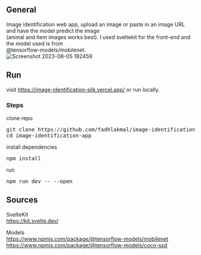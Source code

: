 ## General
Image identification web app, upload an image or paste in an image URL and have the model predict the image <br>(animal and item images works best). 
I used sveltekit for the front-end and the model used is from <br>@tensorflow-models/mobilenet.<br>
![Screenshot 2023-08-05 182459](https://github.com/fadhlakmal/image-classification-app/assets/120249194/36c40ef9-a2e2-4b94-883f-1175d05bff68)

## Run
visit https://image-identification-silk.vercel.app/
or run locally. <br>
### Steps
clone repo
<pre>
git clone https://github.com/fadhlakmal/image-identification-app.git
cd image-identification-app
</pre>
install dependencies
<pre>
npm install
</pre>
run
<pre>
npm run dev -- --open
</pre>
 
## Sources
SvelteKit <br>
https://kit.svelte.dev/

Models <br>
https://www.npmjs.com/package/@tensorflow-models/mobilenet <br>
https://www.npmjs.com/package/@tensorflow-models/coco-ssd

